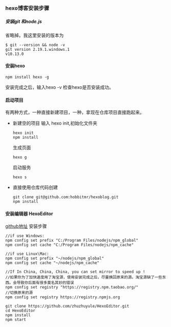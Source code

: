 ### hexo博客安装步骤
##### 安装git 和node.js
省略掉。我这里安装的版本为
```
$ git --version && node -v
git version 2.19.1.windows.1
v10.13.0
```
#### 安装hexo
```
npm install hexo -g
```
安装完成之后，输入hexo -v 检查hexo是否安装成功。

#### 启动项目
有两种方式，一种直接新建项目，一种，拿现在仓库项目直接跑起来。
- 新建空的项目
    输入 hexo init,初始化文件夹
    ```
    hexo init
    npm install
    ```
    生成页面
    ```
    hexo g
    ```
    启动服务
    ```
    hexo s
    ```
- 直接使用仓库代码创建
    ```
    git clone git@github.com:hobbitmr/hexoblog.git
    npm install
    ```
#### 安装编辑器 HexoEditor
 [github地址](https://github.com/zhuzhuyule/HexoEditor)
 安装步骤
 ```
 //if use Windows:
npm config set prefix "C:/Program Files/nodejs/npm_global"
npm config set cache "C:/Program Files/nodejs/npm_cache" 

//if use Linux\Mac:
npm config set prefix "~/nodejs/npm_global"
npm config set cache "~/nodejs/npm_cache" 

//If In China, China, China, you can set mirror to speed up !
//如果你为了加快速度用了淘宝源，使用安装完成之后，尽量换回原来的源。淘宝源缺了一些东西。会导致你后面有很多莫名其妙的错误
npm config set registry "https://registry.npm.taobao.org/"
//切换原来的源
npm config set registry https://registry.npmjs.org

git clone https://github.com/zhuzhuyule/HexoEditor.git
cd HexoEditor
npm install
npm start
 ```


